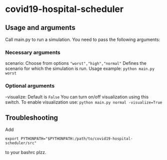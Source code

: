 # covid19-hospital-scheduler

## Usage and arguments

Call main.py to run a simulation.
You need to pass the following arguments:

### Necessary arguments

scenario: Choose from options `"worst","high","normal"`
Defines the scenario for which the simulation is run.
Usage example: `python main.py worst`

### Optional arguments

-visualize: Default is `False`
You can turn on/off visualization using this switch. To enable visualization use:
`python main.py normal -visualize=True`

## Troubleshooting

Add

```
export PYTHONPATH="$PYTHONPATH:/path/to/covid19-hospital-scheduler/src"
```

to your bashrc plzz.
